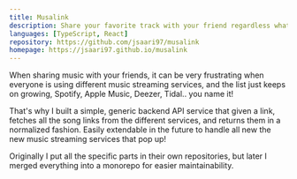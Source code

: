 ```yaml
---
title: Musalink
description: Share your favorite track with your friend regardless what streaming service they use.
languages: [TypeScript, React]
repository: https://github.com/jsaari97/musalink
homepage: https://jsaari97.github.io/musalink
---
```


When sharing music with your friends, it can be very frustrating when everyone is using different music streaming services, and the list just keeps on growing, Spotify, Apple Music, Deezer, Tidal.. you name it!

That's why I built a simple, generic backend API service that given a link, fetches all the song links from the different services, and returns them in a normalized fashion.
Easily extendable in the future to handle all new the new music streaming services that pop up!

Originally I put all the specific parts in their own repositories, but later I merged everything into a monorepo for easier maintainability.
